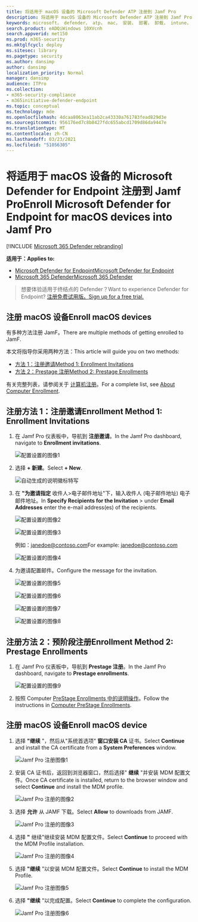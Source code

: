 ```yaml
---
title: 将适用于 macOS 设备的 Microsoft Defender ATP 注册到 Jamf Pro
description: 将适用于 macOS 设备的 Microsoft Defender ATP 注册到 Jamf Pro
keywords: microsoft， defender， atp， mac， 安装， 部署， 卸载， intune， jamfpro， macos， catalina， mojave， high sierra
search.product: eADQiWindows 10XVcnh
search.appverid: met150
ms.prod: m365-security
ms.mktglfcycl: deploy
ms.sitesec: library
ms.pagetype: security
ms.author: dansimp
author: dansimp
localization_priority: Normal
manager: dansimp
audience: ITPro
ms.collection:
- m365-security-compliance
- m365initiative-defender-endpoint
ms.topic: conceptual
ms.technology: mde
ms.openlocfilehash: 4dcaa8063ea11ab2ca43330a761783fead829d3e
ms.sourcegitcommit: 956176ed7c8b8427fdc655abcd1709d86da9447e
ms.translationtype: MT
ms.contentlocale: zh-CN
ms.lasthandoff: 03/23/2021
ms.locfileid: "51056305"
---
```

# <a name="enroll-microsoft-defender-for-endpoint-for-macos-devices-into-jamf-pro"></a><span data-ttu-id="1f399-104">将适用于 macOS 设备的 Microsoft Defender for Endpoint 注册到 Jamf Pro</span><span class="sxs-lookup"><span data-stu-id="1f399-104">Enroll Microsoft Defender for Endpoint for macOS devices into Jamf Pro</span></span> 

[!INCLUDE [Microsoft 365 Defender rebranding](../../includes/microsoft-defender.md)]


<span data-ttu-id="1f399-105">**适用于：**</span><span class="sxs-lookup"><span data-stu-id="1f399-105">**Applies to:**</span></span>
- [<span data-ttu-id="1f399-106">Microsoft Defender for Endpoint</span><span class="sxs-lookup"><span data-stu-id="1f399-106">Microsoft Defender for Endpoint</span></span>](https://go.microsoft.com/fwlink/p/?linkid=2146631)
- [<span data-ttu-id="1f399-107">Microsoft 365 Defender</span><span class="sxs-lookup"><span data-stu-id="1f399-107">Microsoft 365 Defender</span></span>](https://go.microsoft.com/fwlink/?linkid=2118804)

> <span data-ttu-id="1f399-108">想要体验适用于终结点的 Defender？</span><span class="sxs-lookup"><span data-stu-id="1f399-108">Want to experience Defender for Endpoint?</span></span> [<span data-ttu-id="1f399-109">注册免费试用版。</span><span class="sxs-lookup"><span data-stu-id="1f399-109">Sign up for a free trial.</span></span>](https://www.microsoft.com/microsoft-365/windows/microsoft-defender-atp?ocid=docs-wdatp-investigateip-abovefoldlink)

## <a name="enroll-macos-devices"></a><span data-ttu-id="1f399-110">注册 macOS 设备</span><span class="sxs-lookup"><span data-stu-id="1f399-110">Enroll macOS devices</span></span>

<span data-ttu-id="1f399-111">有多种方法注册 JamF。</span><span class="sxs-lookup"><span data-stu-id="1f399-111">There are multiple methods of getting enrolled to JamF.</span></span>

<span data-ttu-id="1f399-112">本文将指导你采用两种方法：</span><span class="sxs-lookup"><span data-stu-id="1f399-112">This article will guide you on two methods:</span></span>

- [<span data-ttu-id="1f399-113">方法 1：注册邀请</span><span class="sxs-lookup"><span data-stu-id="1f399-113">Method 1:  Enrollment Invitations</span></span>](#enrollment-method-1-enrollment-invitations)
- [<span data-ttu-id="1f399-114">方法 2：Prestage 注册</span><span class="sxs-lookup"><span data-stu-id="1f399-114">Method 2:  Prestage Enrollments</span></span>](#enrollment-method-2-prestage-enrollments)

<span data-ttu-id="1f399-115">有关完整列表，请参阅关于 [计算机注册](https://docs.jamf.com/9.9/casper-suite/administrator-guide/About_Computer_Enrollment.html)。</span><span class="sxs-lookup"><span data-stu-id="1f399-115">For a complete list, see [About Computer Enrollment](https://docs.jamf.com/9.9/casper-suite/administrator-guide/About_Computer_Enrollment.html).</span></span>


## <a name="enrollment-method-1-enrollment-invitations"></a><span data-ttu-id="1f399-116">注册方法 1：注册邀请</span><span class="sxs-lookup"><span data-stu-id="1f399-116">Enrollment Method 1: Enrollment Invitations</span></span>

1. <span data-ttu-id="1f399-117">在 Jamf Pro 仪表板中，导航到 **注册邀请**。</span><span class="sxs-lookup"><span data-stu-id="1f399-117">In the Jamf Pro dashboard, navigate to **Enrollment invitations**.</span></span>

    ![配置设置的图像1](images/a347307458d6a9bbfa88df7dbe15398f.png)

2. <span data-ttu-id="1f399-119">选择 **+ 新建**。</span><span class="sxs-lookup"><span data-stu-id="1f399-119">Select **+ New**.</span></span>

    ![自动生成的说明徽标特写](images/b6c7ad56d50f497c38fc14c1e315456c.png)

3. <span data-ttu-id="1f399-121">在 **"为邀请指定** 收件人>电子邮件地址"下，输入收件人 (电子邮件地址) 电子邮件地址。</span><span class="sxs-lookup"><span data-stu-id="1f399-121">In **Specify Recipients for the Invitation** > under **Email Addresses** enter the e-mail address(es) of the recipients.</span></span>

    ![配置设置的图像2](images/718b9d609f9f77c8b13ba88c4c0abe5d.png)

    ![配置设置的图像3](images/ae3597247b6bc7c5347cf56ab1e820c0.png)

    <span data-ttu-id="1f399-124">例如：janedoe@contoso.com</span><span class="sxs-lookup"><span data-stu-id="1f399-124">For example: janedoe@contoso.com</span></span>

    ![配置设置的图像4](images/4922c0fcdde4c7f73242b13bf5e35c19.png)

4. <span data-ttu-id="1f399-126">为邀请配置邮件。</span><span class="sxs-lookup"><span data-stu-id="1f399-126">Configure the message for the invitation.</span></span>

    ![配置设置的图像5](images/ce580aec080512d44a37ff8e82e5c2ac.png)

    ![配置设置的图像6](images/5856b765a6ce677caacb130ca36b1a62.png)

    ![配置设置的图像7](images/3ced5383a6be788486d89d407d042f28.png)

    ![配置设置的图像8](images/54be9c6ed5b24cebe628dc3cd9ca4089.png)

## <a name="enrollment-method-2-prestage-enrollments"></a><span data-ttu-id="1f399-131">注册方法 2：预阶段注册</span><span class="sxs-lookup"><span data-stu-id="1f399-131">Enrollment Method 2: Prestage Enrollments</span></span>

1. <span data-ttu-id="1f399-132">在 Jamf Pro 仪表板中，导航到 **Prestage 注册**。</span><span class="sxs-lookup"><span data-stu-id="1f399-132">In the Jamf Pro dashboard, navigate to **Prestage enrollments**.</span></span>

    ![配置设置的图像9](images/6fd0cb2bbb0e60a623829c91fd0826ab.png)

2. <span data-ttu-id="1f399-134">按照 Computer [PreStage Enrollments 中的说明操作](https://docs.jamf.com/9.9/casper-suite/administrator-guide/Computer_PreStage_Enrollments.html)。</span><span class="sxs-lookup"><span data-stu-id="1f399-134">Follow the instructions in [Computer PreStage Enrollments](https://docs.jamf.com/9.9/casper-suite/administrator-guide/Computer_PreStage_Enrollments.html).</span></span>

## <a name="enroll-macos-device"></a><span data-ttu-id="1f399-135">注册 macOS 设备</span><span class="sxs-lookup"><span data-stu-id="1f399-135">Enroll macOS device</span></span>

1. <span data-ttu-id="1f399-136">选择 **"继续** "，然后从"系统首选项" **窗口安装 CA** 证书。</span><span class="sxs-lookup"><span data-stu-id="1f399-136">Select **Continue** and install the CA certificate from a **System Preferences** window.</span></span>

    ![Jamf Pro 注册图像1](images/jamfpro-ca-certificate.png)

2. <span data-ttu-id="1f399-138">安装 CA 证书后，返回到浏览器窗口，然后选择" **继续** "并安装 MDM 配置文件。</span><span class="sxs-lookup"><span data-stu-id="1f399-138">Once CA certificate is installed, return to the browser window and select **Continue** and install the MDM profile.</span></span> 

    ![Jamf Pro 注册的图像2](images/jamfpro-install-mdm-profile.png)

3. <span data-ttu-id="1f399-140">选择 **允许** 从 JAMF 下载。</span><span class="sxs-lookup"><span data-stu-id="1f399-140">Select **Allow** to downloads from JAMF.</span></span>

    ![Jamf Pro 注册的图像3](images/jamfpro-download.png)

4. <span data-ttu-id="1f399-142">选择 **"** 继续"继续安装 MDM 配置文件。</span><span class="sxs-lookup"><span data-stu-id="1f399-142">Select **Continue** to proceed with the MDM Profile installation.</span></span> 

    ![Jamf Pro 注册的图像4](images/jamfpro-install-mdm.png)

5. <span data-ttu-id="1f399-144">选择 **"继续** "以安装 MDM 配置文件。</span><span class="sxs-lookup"><span data-stu-id="1f399-144">Select **Continue** to install the MDM Profile.</span></span>

    ![Jamf Pro 注册图像5](images/jamfpro-mdm-unverified.png)

6. <span data-ttu-id="1f399-146">选择 **"继续**  "以完成配置。</span><span class="sxs-lookup"><span data-stu-id="1f399-146">Select **Continue**  to complete the configuration.</span></span> 

    ![Jamf Pro 注册图像6](images/jamfpro-mdm-profile.png)
